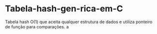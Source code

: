 # Tabela-hash-gen-rica-em-C
Tabela hash O(1) que aceita qualquer estrutura de dados e utiliza ponteiro de função para comparações.
 a
